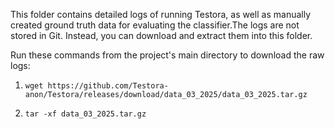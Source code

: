 This folder contains detailed logs of running Testora, as well as manually created ground truth data for evaluating the classifier.The logs are not stored in Git. Instead, you can download and extract them into this folder.

Run these commands from the project's main directory to download the raw logs:

1) ```wget https://github.com/Testora-anon/Testora/releases/download/data_03_2025/data_03_2025.tar.gz```

2) ```tar -xf data_03_2025.tar.gz```